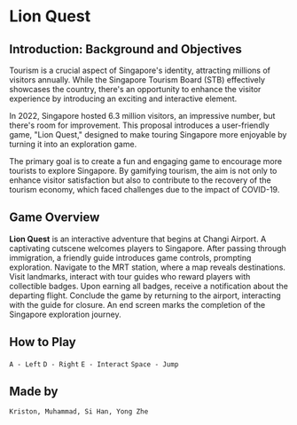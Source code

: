 # Lion Quest

## Introduction: Background and Objectives

Tourism is a crucial aspect of Singapore's identity, attracting millions of visitors annually. While the Singapore Tourism Board (STB) effectively showcases the country, there's an opportunity to enhance the visitor experience by introducing an exciting and interactive element.

In 2022, Singapore hosted 6.3 million visitors, an impressive number, but there's room for improvement. This proposal introduces a user-friendly game, "Lion Quest," designed to make touring Singapore more enjoyable by turning it into an exploration game.

The primary goal is to create a fun and engaging game to encourage more tourists to explore Singapore. By gamifying tourism, the aim is not only to enhance visitor satisfaction but also to contribute to the recovery of the tourism economy, which faced challenges due to the impact of COVID-19.


## Game Overview

**Lion Quest** is an interactive adventure that begins at Changi Airport. A captivating cutscene welcomes players to Singapore. After passing through immigration, a friendly guide introduces game controls, prompting exploration. Navigate to the MRT station, where a map reveals destinations. Visit landmarks, interact with tour guides who reward players with collectible badges. Upon earning all badges, receive a notification about the departing flight. Conclude the game by returning to the airport, interacting with the guide for closure. An end screen marks the completion of the Singapore exploration journey.

## How to Play

`A - Left` `D - Right` `E - Interact` `Space - Jump`

## Made by
`Kriston, Muhammad, Si Han, Yong Zhe`
